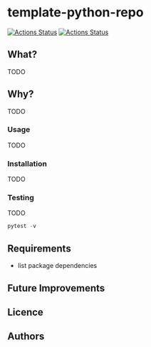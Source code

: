 # template-python-repo

[![Actions Status](https://github.com/netserf/template-python-repo/workflows/Lint/badge.svg)](https://github.com/netserf/template-python-repo/actions)
[![Actions Status](https://github.com/netserf/template-python-repo/workflows/Tests/badge.svg)](https://github.com/netserf/template-python-repo/actions)

## What?

TODO

## Why?

TODO

### Usage

TODO

### Installation

TODO

### Testing

TODO

```python
pytest -v
```

## Requirements

- list package dependencies

## Future Improvements

## Licence

## Authors
